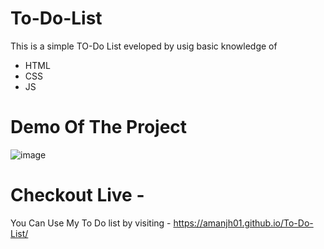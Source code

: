 # To-Do-List

This is a simple TO-Do List eveloped by usig basic knowledge of
  - HTML
  - CSS
  - JS
  
# Demo Of The Project 

![image](https://user-images.githubusercontent.com/103499199/232360716-145f4a4d-94cb-4b17-8c6d-38f423aad0ef.png)

# Checkout Live -  

You Can Use My To Do list by visiting - https://amanjh01.github.io/To-Do-List/
